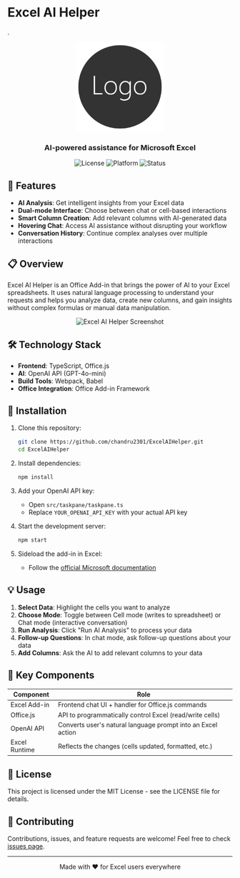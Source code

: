 # Excel AI Helper
.
<div align="center">
  <img src="assets/logo-filled.png" alt="Excel AI Helper Logo" width="200">
  <br>
  <h3>AI-powered assistance for Microsoft Excel</h3>
  
  ![License](https://img.shields.io/badge/license-MIT-blue)
  ![Platform](https://img.shields.io/badge/platform-Office%20Add--in-green)
  ![Status](https://img.shields.io/badge/status-active-brightgreen)
</div>

## 🚀 Features

- **AI Analysis**: Get intelligent insights from your Excel data
- **Dual-mode Interface**: Choose between chat or cell-based interactions
- **Smart Column Creation**: Add relevant columns with AI-generated data
- **Hovering Chat**: Access AI assistance without disrupting your workflow
- **Conversation History**: Continue complex analyses over multiple interactions

## 📋 Overview

Excel AI Helper is an Office Add-in that brings the power of AI to your Excel spreadsheets. It uses natural language processing to understand your requests and helps you analyze data, create new columns, and gain insights without complex formulas or manual data manipulation.

<div align="center">
  <img src="assets/screenshot.png" alt="Excel AI Helper Screenshot" width="600">
</div>

## 🛠️ Technology Stack

- **Frontend**: TypeScript, Office.js
- **AI**: OpenAI API (GPT-4o-mini)
- **Build Tools**: Webpack, Babel
- **Office Integration**: Office Add-in Framework

## 🔧 Installation

1. Clone this repository:
   ```bash
   git clone https://github.com/chandru2301/ExcelAIHelper.git
   cd ExcelAIHelper
   ```

2. Install dependencies:
   ```bash
   npm install
   ```

3. Add your OpenAI API key:
   - Open `src/taskpane/taskpane.ts`
   - Replace `YOUR_OPENAI_API_KEY` with your actual API key

4. Start the development server:
   ```bash
   npm start
   ```

5. Sideload the add-in in Excel:
   - Follow the [official Microsoft documentation](https://learn.microsoft.com/office/dev/add-ins/testing/test-debug-office-add-ins#sideload-an-office-add-in-for-testing)

## 💡 Usage

1. **Select Data**: Highlight the cells you want to analyze
2. **Choose Mode**: Toggle between Cell mode (writes to spreadsheet) or Chat mode (interactive conversation)
3. **Run Analysis**: Click "Run AI Analysis" to process your data
4. **Follow-up Questions**: In chat mode, ask follow-up questions about your data
5. **Add Columns**: Ask the AI to add relevant columns to your data

## 🌟 Key Components

| Component | Role |
|-----------|------|
| Excel Add-in | Frontend chat UI + handler for Office.js commands |
| Office.js | API to programmatically control Excel (read/write cells) |
| OpenAI API | Converts user's natural language prompt into an Excel action |
| Excel Runtime | Reflects the changes (cells updated, formatted, etc.) |

## 📝 License

This project is licensed under the MIT License - see the LICENSE file for details.

## 🤝 Contributing

Contributions, issues, and feature requests are welcome! Feel free to check [issues page](https://github.com/chandru2301/ExcelAIHelper/issues).

---

<div align="center">
  Made with ❤️ for Excel users everywhere
</div> 
